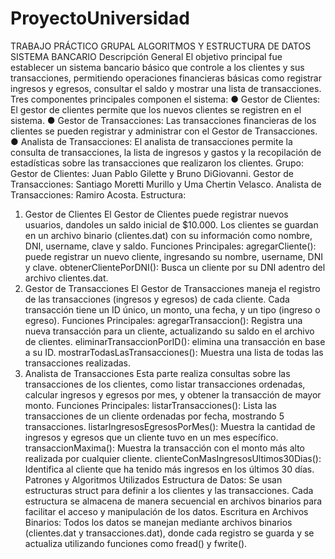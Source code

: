 # ProyectoUniversidad
TRABAJO PRÁCTICO GRUPAL
ALGORITMOS Y ESTRUCTURA DE DATOS
SISTEMA BANCARIO
Descripción General
El objetivo principal fue establecer un sistema bancario básico que controle a los
clientes y sus transacciones, permitiendo operaciones financieras básicas como
registrar ingresos y egresos, consultar el saldo y mostrar una lista de transacciones.
Tres componentes principales componen el sistema:
● Gestor de Clientes: El gestor de clientes permite que los nuevos clientes se
registren en el sistema.
● Gestor de Transacciones: Las transacciones financieras de los clientes se
pueden registrar y administrar con el Gestor de Transacciones.
● Analista de Transacciones: El analista de transacciones permite la consulta
de transacciones, la lista de ingresos y gastos y la recopilación de
estadísticas sobre las transacciones que realizaron los clientes.
Grupo:
Gestor de Clientes: Juan Pablo Gilette y Bruno DiGiovanni.
Gestor de Transacciones: Santiago Moretti Murillo y Uma Chertin Velasco.
Analista de Transacciones: Ramiro Acosta.
Estructura:
1. Gestor de Clientes
El Gestor de Clientes puede registrar nuevos usuarios, dandoles un saldo inicial de
$10.000. Los clientes se guardan en un archivo binario (clientes.dat) con su
información como nombre, DNI, username, clave y saldo.
Funciones Principales:
agregarCliente(): puede registrar un nuevo cliente, ingresando su nombre,
username, DNI y clave.
obtenerClientePorDNI(): Busca un cliente por su DNI adentro del archivo
clientes.dat.
2. Gestor de Transacciones
El Gestor de Transacciones maneja el registro de las transacciones (ingresos y
egresos) de cada cliente. Cada transacción tiene un ID único, un monto, una fecha,
y un tipo (ingreso o egreso).
Funciones Principales:
agregarTransaccion(): Registra una nueva transacción para un cliente, actualizando
su saldo en el archivo de clientes.
eliminarTransaccionPorID(): elimina una transacción en base a su ID.
mostrarTodasLasTransacciones(): Muestra una lista de todas las transacciones realizadas.
3. Analista de Transacciones
Esta parte realiza consultas sobre las transacciones de los clientes, como listar
transacciones ordenadas, calcular ingresos y egresos por mes, y obtener la transacción de
mayor monto.
Funciones Principales:
listarTransacciones(): Lista las transacciones de un cliente ordenadas por fecha, mostrando
5 transacciones.
listarIngresosEgresosPorMes(): Muestra la cantidad de ingresos y egresos que un cliente
tuvo en un mes específico.
transaccionMaxima(): Muestra la transacción con el monto más alto realizada por cualquier
cliente.
clienteConMasIngresosUltimos30Dias(): Identifica al cliente que ha tenido más ingresos en
los últimos 30 días.
Patrones y Algoritmos Utilizados
Estructura de Datos: Se usan estructuras struct para definir a los clientes y las
transacciones. Cada estructura se almacena de manera secuencial en archivos binarios
para facilitar el acceso y manipulación de los datos.
Escritura en Archivos Binarios: Todos los datos se manejan mediante archivos binarios
(clientes.dat y transacciones.dat), donde cada registro se guarda y se actualiza utilizando
funciones como fread() y fwrite().
